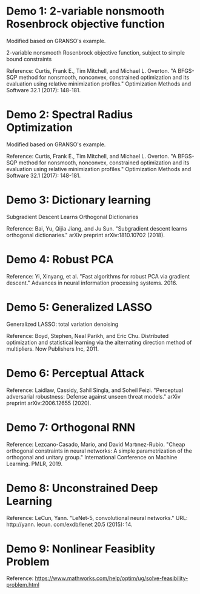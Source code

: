 # Demo 1: 2-variable nonsmooth Rosenbrock objective function

Modified based on GRANSO's example.

2-variable nonsmooth Rosenbrock objective function, subject to simple bound constraints

Reference: Curtis, Frank E., Tim Mitchell, and Michael L. Overton. "A BFGS-SQP method for nonsmooth, nonconvex, constrained optimization and its evaluation using relative minimization profiles." Optimization Methods and Software 32.1 (2017): 148-181.

# Demo 2: Spectral Radius Optimization

Modified based on GRANSO's example.

Reference: Curtis, Frank E., Tim Mitchell, and Michael L. Overton. "A BFGS-SQP method for nonsmooth, nonconvex, constrained optimization and its evaluation using relative minimization profiles." Optimization Methods and Software 32.1 (2017): 148-181.

# Demo 3: Dictionary learning

Subgradient Descent Learns Orthogonal Dictionaries

Reference: Bai, Yu, Qijia Jiang, and Ju Sun. "Subgradient descent learns orthogonal dictionaries." arXiv preprint arXiv:1810.10702 (2018).

# Demo 4: Robust PCA 

Reference: Yi, Xinyang, et al. "Fast algorithms for robust PCA via gradient descent." Advances in neural information processing systems. 2016.

# Demo 5: Generalized LASSO

Generalized LASSO: total variation denoising

Reference: Boyd, Stephen, Neal Parikh, and Eric Chu. Distributed optimization and statistical learning via the alternating direction method of multipliers. Now Publishers Inc, 2011.

# Demo 6: Perceptual Attack

Reference: Laidlaw, Cassidy, Sahil Singla, and Soheil Feizi. "Perceptual adversarial robustness: Defense against unseen threat models." arXiv preprint arXiv:2006.12655 (2020).

# Demo 7: Orthogonal RNN

Reference: Lezcano-Casado, Mario, and David Martınez-Rubio. "Cheap orthogonal constraints in neural networks: A simple parametrization of the orthogonal and unitary group." International Conference on Machine Learning. PMLR, 2019.

# Demo 8: Unconstrained Deep Learning

Reference: LeCun, Yann. "LeNet-5, convolutional neural networks." URL: http://yann. lecun. com/exdb/lenet 20.5 (2015): 14.

# Demo 9: Nonlinear Feasiblity Problem

Reference: https://www.mathworks.com/help/optim/ug/solve-feasibility-problem.html